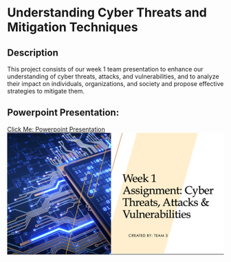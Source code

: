 <h1>Understanding Cyber Threats and Mitigation Techniques</h1>

<h2>Description</h2>
This project consists of our week 1 team presentation to enhance our understanding of cyber threats, attacks, and vulnerabilities, and to analyze their impact on individuals, organizations, and society and propose effective strategies to mitigate them.
<br />


<h2>Powerpoint Presentation:</h2>

[Click Me: Powerpoint Presentation](https://imgur.com/a/yfDH8Of)
[<img src="Project1Threats.png">](https://imgur.com/a/yfDH8Of)
<!--
 ```diff
- text in red
+ text in green
! text in orange
# text in gray
@@ text in purple (and bold)@@
```
--!>

